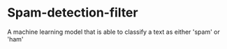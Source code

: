 # Spam-detection-filter
A machine learning model that is able to classify a text as either 'spam' or 'ham'
